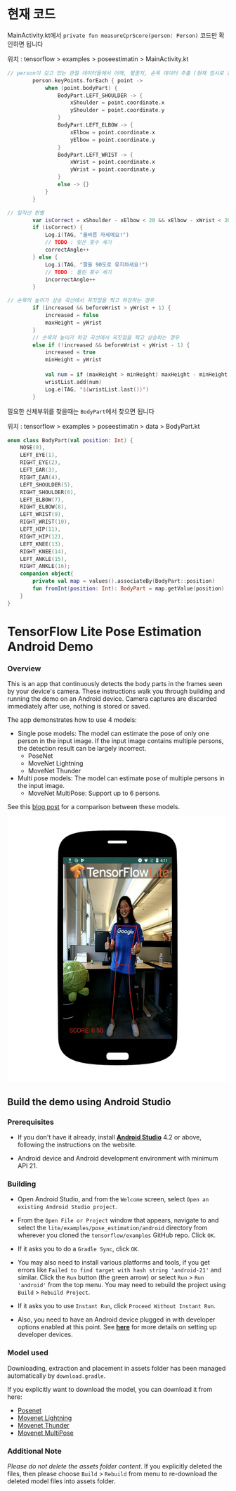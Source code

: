 # 현재 코드

MainActivity.kt에서 `private fun measureCprScore(person: Person)` 코드만 확인하면 됩니다

위치 : tensorflow > examples > poseestimatin > MainActivity.kt

```kotlin
// person이 갖고 있는 관절 데이터들에서 어깨, 팔꿈치, 손목 데이터 추출 (현재 임시로 왼쪽 관절만 추출한 상태)
        person.keyPoints.forEach { point ->
            when (point.bodyPart) {
                BodyPart.LEFT_SHOULDER -> {
                    xShoulder = point.coordinate.x
                    yShoulder = point.coordinate.y
                }
                BodyPart.LEFT_ELBOW -> {
                    xElbow = point.coordinate.x
                    yElbow = point.coordinate.y
                }
                BodyPart.LEFT_WRIST -> {
                    xWrist = point.coordinate.x
                    yWrist = point.coordinate.y
                }
                else -> {}
            }
        }
```

```kotlin
// 일직선 판별
        var isCorrect = xShoulder - xElbow < 20 && xElbow - xWrist < 20
        if (isCorrect) {
            Log.i(TAG, "올바른 자세에요!")
            // TODO : 맞은 횟수 세기
            correctAngle++
        } else {
            Log.i(TAG, "팔을 90도로 유지하세요!")
            // TODO : 틀린 횟수 세기
            incorrectAngle++
        }
```

```kotlin
// 손목의 높이가 상승 곡선에서 꼭짓점을 찍고 하강하는 경우
        if (increased && beforeWrist > yWrist + 1) {
            increased = false
            maxHeight = yWrist
        }
        // 손목의 높이가 하강 곡선에서 꼭짓점을 찍고 상승하는 경우
        else if (!increased && beforeWrist < yWrist - 1) {
            increased = true
            minHeight = yWrist

            val num = if (maxHeight > minHeight) maxHeight - minHeight else minHeight - maxHeight
            wristList.add(num)
            Log.e(TAG, "${wristList.last()}")
        }
```

필요한 신체부위를 찾을때는 `BodyPart`에서 찾으면 됩니다

위치 : tensorflow > examples > poseestimatin > data > BodyPart.kt
```kotlin
enum class BodyPart(val position: Int) {
    NOSE(0),
    LEFT_EYE(1),
    RIGHT_EYE(2),
    LEFT_EAR(3),
    RIGHT_EAR(4),
    LEFT_SHOULDER(5),
    RIGHT_SHOULDER(6),
    LEFT_ELBOW(7),
    RIGHT_ELBOW(8),
    LEFT_WRIST(9),
    RIGHT_WRIST(10),
    LEFT_HIP(11),
    RIGHT_HIP(12),
    LEFT_KNEE(13),
    RIGHT_KNEE(14),
    LEFT_ANKLE(15),
    RIGHT_ANKLE(16);
    companion object{
        private val map = values().associateBy(BodyPart::position)
        fun fromInt(position: Int): BodyPart = map.getValue(position)
    }
}
```

# TensorFlow Lite Pose Estimation Android Demo

### Overview
This is an app that continuously detects the body parts in the frames seen by
your device's camera. These instructions walk you through building and running
the demo on an Android device. Camera captures are discarded immediately after
use, nothing is stored or saved.

The app demonstrates how to use 4 models:

* Single pose models: The model can estimate the pose of only one person in the
input image. If the input image contains multiple persons, the detection result
can be largely incorrect.
   * PoseNet
   * MoveNet Lightning
   * MoveNet Thunder
* Multi pose models: The model can estimate pose of multiple persons in the
input image.
   * MoveNet MultiPose: Support up to 6 persons.

See this [blog post](https://blog.tensorflow.org/2021/05/next-generation-pose-detection-with-movenet-and-tensorflowjs.html)
for a comparison between these models.

![Demo Image](posenetimage.png)

## Build the demo using Android Studio

### Prerequisites

* If you don't have it already, install **[Android Studio](
 https://developer.android.com/studio/index.html)** 4.2 or
 above, following the instructions on the website.

* Android device and Android development environment with minimum API 21.

### Building
* Open Android Studio, and from the `Welcome` screen, select
`Open an existing Android Studio project`.

* From the `Open File or Project` window that appears, navigate to and select
 the `lite/examples/pose_estimation/android` directory from wherever you
 cloned the `tensorflow/examples` GitHub repo. Click `OK`.

* If it asks you to do a `Gradle Sync`, click `OK`.

* You may also need to install various platforms and tools, if you get errors
 like `Failed to find target with hash string 'android-21'` and similar. Click
 the `Run` button (the green arrow) or select `Run` > `Run 'android'` from the
 top menu. You may need to rebuild the project using `Build` > `Rebuild Project`.

* If it asks you to use `Instant Run`, click `Proceed Without Instant Run`.

* Also, you need to have an Android device plugged in with developer options
 enabled at this point. See **[here](
 https://developer.android.com/studio/run/device)** for more details
 on setting up developer devices.


### Model used
Downloading, extraction and placement in assets folder has been managed
 automatically by `download.gradle`.

If you explicitly want to download the model, you can download it from here:

* [Posenet](https://storage.googleapis.com/download.tensorflow.org/models/tflite/posenet_mobilenet_v1_100_257x257_multi_kpt_stripped.tflite)
* [Movenet Lightning](https://tfhub.dev/google/movenet/singlepose/lightning/)
* [Movenet Thunder](https://tfhub.dev/google/movenet/singlepose/thunder/)
* [Movenet MultiPose](https://tfhub.dev/google/movenet/multipose/lightning/)

### Additional Note
_Please do not delete the assets folder content_. If you explicitly deleted the
 files, then please choose `Build` > `Rebuild` from menu to re-download the
 deleted model files into assets folder.
